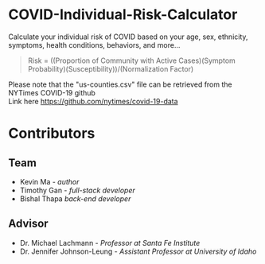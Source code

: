 # COVID-Individual-Risk-Calculator
Calculate your individual risk of COVID based on your age, sex, ethnicity, symptoms, health conditions, behaviors, and more...

> Risk = ((Proportion of Community with Active Cases)(Symptom Probability)(Susceptibility))/(Normalization Factor) 

Please note that the "us-counties.csv" file can be retrieved from the NYTimes COVID-19 github  
Link here https://github.com/nytimes/covid-19-data

# Contributors
## Team
- Kevin Ma - *author*
- Timothy Gan - *full-stack developer*
- Bishal Thapa *back-end developer* 

## Advisor
- Dr. Michael Lachmann - *Professor at Santa Fe Institute*
- Dr. Jennifer Johnson-Leung - *Assistant Professor at University of Idaho*

